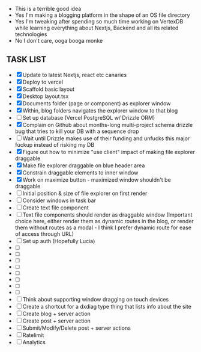 - This is a terrible good idea
- Yes I'm making a blogging platform in the shape of an OS file directory
- Yes I'm tweaking after spending so much time working on VertexDB while learning everything about Nextjs, Backend and all its related technologies
- No I don't care, ooga booga monke

## TASK LIST

- [x] Update to latest Nextjs, react etc canaries
- [x] Deploy to vercel
- [x] Scaffold basic layout
- [x] Desktop layout.tsx
- [x] Documents folder (page or component) as explorer window
- [x] Within, blog folders navigates the explorer window to that blog
- [ ] Set up database (Vercel PostgreSQL w/ Drizzle ORM)
- [x] Complain on Github about months-long multi-project schema drizzle bug that tries to kill your DB with a sequence drop
- [ ] Wait until Drizzle makes use of their funding and unfucks this major fuckup instead of risking my DB
- [x] Figure out how to minimize "use client" impact of making file explorer draggable
- [x] Make file explorer draggable on blue header area
- [x] Constrain draggable elements to inner window
- [x] Work on maximize button - maximized window shouldn't be draggable
- [ ] Initial position & size of file explorer on first render
- [ ] Consider windows in task bar
- [ ] Create text file component
- [ ] Text file components should render as draggable window (Important choice here, either render them as dynamic routes in the blog, or render them without routes as a modal - I think I prefer dynamic route for ease of access through URL)
- [ ] Set up auth (Hopefully Lucia)
- [ ]
- [ ]
- [ ]
- [ ]
- [ ]
- [ ]
- [ ]
- [ ]
- [ ] Think about supporting window dragging on touch devices
- [ ] Create a shortcut for a dxdiag type thing that lists info about the site
- [ ] Create blog + server action
- [ ] Create post + server action
- [ ] Submit/Modify/Delete post + server actions
- [ ] Ratelimit
- [ ] Analytics
